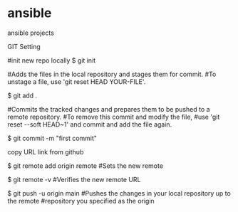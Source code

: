 # ansible
ansible projects



GIT Setting

#init new repo locally
$ git init

#Adds the files in the local repository and stages them for commit.
#To unstage a file, use 'git reset HEAD YOUR-FILE'.

$ git add .

#Commits the tracked changes and prepares them to be pushed to a remote repository. 
#To remove this commit and modify the file, 
#use 'git reset --soft HEAD~1' and commit and add the file again.

$ git commit -m "first commit"

copy URL link from github

$ git remote add origin remote <URL link>
#Sets the new remote

$ git remote -v
#Verifies the new remote URL

$ git push -u origin main
#Pushes the changes in your local repository up to the remote 
#repository you specified as the origin




